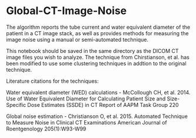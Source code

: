 # Global-CT-Image-Noise
The algorithm reports the tube current and water equivalent diameter of the patient in a CT image stack, as well as provides methods for measuring the image noise using a manual or semi-automated technique.

This notebook should be saved in the same directory as the DICOM CT image files you wish to analyze. The technique from Chirstianson, et al. has been modified to use some clustering techniques in addtion to the original technique.

Literature citations for the techniques:

Water equivalent diameter (WED) calculations - McCollough CH, et al. 2014. Use of Water Equivalent Diameter for Calculating Patient Size and Size-Specific Dose Estimates (SSDE) in CT Report of AAPM Task Group 220

Global noise estimation - Christianson O, et al. 2015. Automated Technique to Measure Noise in Clinical CT Examinations American Journal of Roentgenology 205(1):W93-W99


